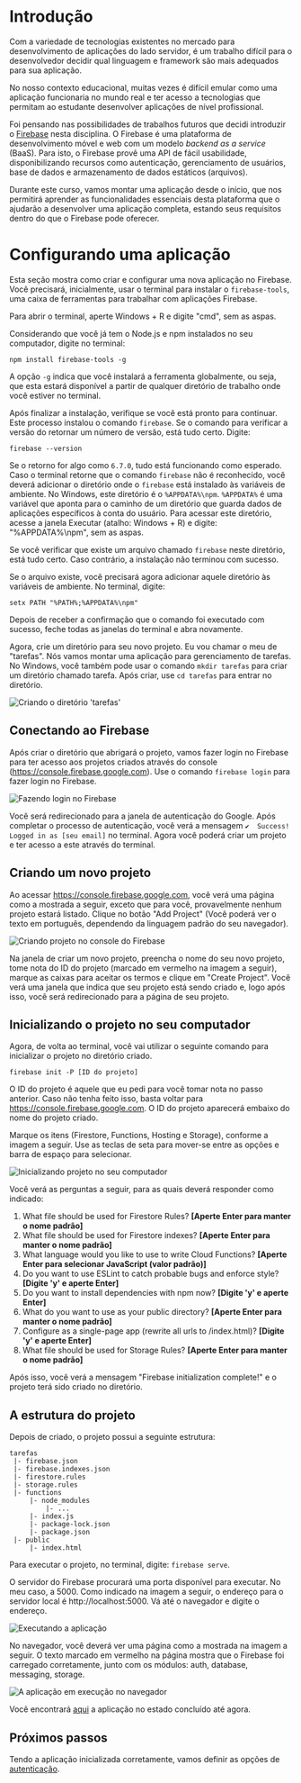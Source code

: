 # Introdução

Com a variedade de tecnologias existentes no mercado para desenvolvimento de aplicações do lado servidor, é um trabalho difícil para o desenvolvedor decidir qual linguagem e framework são mais adequados para sua aplicação.

No nosso contexto educacional, muitas vezes é difícil emular como uma aplicação funcionaria no mundo real e ter acesso a tecnologias que permitam ao estudante desenvolver aplicações de nível profissional.

Foi pensando nas possibilidades de trabalhos futuros que decidi introduzir o [Firebase](https://firebase.google.com/) nesta disciplina. O Firebase é uma plataforma de desenvolvimento móvel e web com um modelo *backend as a service* (BaaS). Para isto, o Firebase provê uma API de fácil usabilidade, disponibilizando recursos como autenticação, gerenciamento de usuários, base de dados e armazenamento de dados estáticos (arquivos).

Durante este curso, vamos montar uma aplicação desde o início, que nos permitirá aprender as funcionalidades essenciais desta plataforma que o ajudarão a desenvolver uma aplicação completa, estando seus requisitos dentro do que o Firebase pode oferecer.

# Configurando uma aplicação 

Esta seção mostra como criar e configurar uma nova aplicação no Firebase. Você precisará, inicialmente, usar o terminal para instalar o `firebase-tools`, uma caixa de ferramentas para trabalhar com aplicações Firebase.

Para abrir o terminal, aperte Windows + R e digite "cmd", sem as aspas.

Considerando que você já tem o Node.js e npm instalados no seu computador, digite no terminal:

`npm install firebase-tools -g`

A opção `-g` indica que você instalará a ferramenta globalmente, ou seja, que esta estará disponível a partir de qualquer diretório de trabalho onde você estiver no terminal.

Após finalizar a instalação, verifique se você está pronto para continuar. Este processo instalou o comando `firebase`. Se o comando para verificar a versão do retornar um número de versão, está tudo certo. Digite:

`firebase --version`

Se o retorno for algo como `6.7.0`, tudo está funcionando como esperado. Caso o terminal retorne que o comando `firebase` não é reconhecido, você deverá adicionar o diretório onde o `firebase` está instalado às variáveis de ambiente. No Windows, este diretório é o `%APPDATA%\npm`. `%APPDATA%` é uma variável que aponta para o caminho de um diretório que guarda dados de aplicações específicos à conta do usuário. Para acessar este diretório, acesse a janela Executar (atalho: Windows + R) e digite: "%APPDATA%\npm", sem as aspas.

Se você verificar que existe um arquivo chamado `firebase` neste diretório, está tudo certo. Caso contrário, a instalação não terminou com sucesso.

Se o arquivo existe, você precisará agora adicionar aquele diretório às variáveis de ambiente. No terminal, digite:

`setx PATH "%PATH%;%APPDATA%\npm"`

Depois de receber a confirmação que o comando foi executado com sucesso, feche todas as janelas do terminal e abra novamente.

Agora, crie um diretório para seu novo projeto. Eu vou chamar o meu de "tarefas". Nós vamos montar uma aplicação para gerenciamento de tarefas. No Windows, você também pode usar o comando `mkdir tarefas` para criar um diretório chamado tarefa. Após criar, use `cd tarefas` para entrar no diretório.

![Criando o diretório 'tarefas'](https://github.com/antoniojnr/ipw/blob/master/aulas/firebase/bash-mkdir-tarefas.png)

## Conectando ao Firebase

Após criar o diretório que abrigará o projeto, vamos fazer login no Firebase para ter acesso aos projetos criados através do console (https://console.firebase.google.com). Use o comando `firebase login` para fazer login no Firebase.

![Fazendo login no Firebase](https://github.com/antoniojnr/ipw/blob/master/aulas/firebase/bash-firebase-login.png)

Você será redirecionado para a janela de autenticação do Google. Após completar o processo de autenticação, você verá a mensagem `✔  Success! Logged in as [seu email]` no terminal. Agora você poderá criar um projeto e ter acesso a este através do terminal.

## Criando um novo projeto

Ao acessar https://console.firebase.google.com, você verá uma página como a mostrada a seguir, exceto que para você, provavelmente nenhum projeto estará listado. Clique no botão "Add Project" (Você poderá ver o texto em português, dependendo da linguagem padrão do seu navegador).

![Criando projeto no console do Firebase](https://github.com/antoniojnr/ipw/blob/master/aulas/firebase/firebase-console.png)

Na janela de criar um novo projeto, preencha o nome do seu novo projeto, tome nota do ID do projeto (marcado em vermelho na imagem a seguir), marque as caixas para aceitar os termos e clique em "Create Project". Você verá uma janela que indica que seu projeto está sendo criado e, logo após isso, você será redirecionado para a página de seu projeto.

## Inicializando o projeto no seu computador

Agora, de volta ao terminal, você vai utilizar o seguinte comando para inicializar o projeto no diretório criado.

`firebase init -P [ID do projeto]`

O ID do projeto é aquele que eu pedi para você tomar nota no passo anterior. Caso não tenha feito isso, basta voltar para https://console.firebase.google.com. O ID do projeto aparecerá embaixo do nome do projeto criado.

Marque os itens (Firestore, Functions, Hosting e Storage), conforme a imagem a seguir. Use as teclas de seta para mover-se entre as opções e barra de espaço para selecionar.

![Inicializando projeto no seu computador](https://github.com/antoniojnr/ipw/blob/master/aulas/firebase/firebase-init-proj.png)

Você verá as perguntas a seguir, para as quais deverá responder como indicado:

1. What file should be used for Firestore Rules? **[Aperte Enter para manter o nome padrão]**
2. What file should be used for Firestore indexes? **[Aperte Enter para manter o nome padrão]**
3. What language would you like to use to write Cloud Functions? **[Aperte Enter para selecionar JavaScript (valor padrão)]**
4. Do you want to use ESLint to catch probable bugs and enforce style? **[Digite 'y' e aperte Enter]**
5. Do you want to install dependencies with npm now? **[Digite 'y' e aperte Enter]**
6. What do you want to use as your public directory? **[Aperte Enter para manter o nome padrão]**
7. Configure as a single-page app (rewrite all urls to /index.html)? **[Digite 'y' e aperte Enter]**
8. What file should be used for Storage Rules? **[Aperte Enter para manter o nome padrão]**

Após isso, você verá a mensagem "Firebase initialization complete!" e o projeto terá sido criado no diretório.

## A estrutura do projeto

Depois de criado, o projeto possui a seguinte estrutura:

```
tarefas
 |- firebase.json
 |- firebase.indexes.json
 |- firestore.rules
 |- storage.rules
 |- functions
     |- node_modules
         |- ...
     |- index.js
     |- package-lock.json
     |- package.json
 |- public
     |- index.html
```

Para executar o projeto, no terminal, digite: `firebase serve`.

O servidor do Firebase procurará uma porta disponível para executar. No meu caso, a 5000. Como indicado na imagem a seguir, o endereço para o servidor local é http://localhost:5000. Vá até o navegador e digite o endereço.

![Executando a aplicação](https://github.com/antoniojnr/ipw/blob/master/aulas/firebase/firebase-serve.png)

No navegador, você deverá ver uma página como a mostrada na imagem a seguir. O texto marcado em vermelho na página mostra que o Firebase foi carregado corretamente, junto com os módulos: auth, database, messaging, storage.

![A aplicação em execução no navegador](https://github.com/antoniojnr/ipw/blob/master/aulas/firebase/firebase-serve.png)

Você encontrará [aqui](https://github.com/antoniojnr/ipw/tree/46aabad7a92d706aa98bd74b638d57c5544872ed/aulas/firebase/tarefas) a aplicação no estado concluído até agora.

## Próximos passos

Tendo a aplicação inicializada corretamente, vamos definir as opções de [autenticação](https://github.com/antoniojnr/ipw/blob/master/aulas/firebase/2-autenticacao.md).